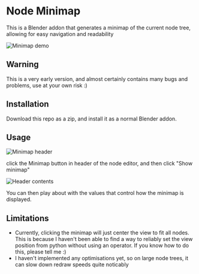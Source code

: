 # Node Minimap
This is a Blender addon that generates a minimap of the current node tree, allowing for easy navigation and readability

![Minimap demo](https://thumbs.gfycat.com/ColdMinorBoa-size_restricted.gif)


## Warning
This is a very early version, and almost certainly contains many bugs and problems, use at your own risk :)


## Installation
Download this repo as a zip, and install it as a normal Blender addon.

## Usage

![Minimap header](https://i.ibb.co/LJyvk85/image.png)

click the Minimap button in header of the node editor, and then click "Show minimap"

![Header contents](https://i.ibb.co/JtPT0Ks/image.png)

You can then play about with the values that control how the minimap is displayed.

## Limitations
* Currently, clicking the minimap will just center the view to fit all nodes. This is because I haven't been able to find a way to reliably set the view position from python without using an operator. If you know how to do this, please tell me :)
* I haven't implemented any optimisations yet, so on large node trees, it can slow down redraw speeds quite noticably
